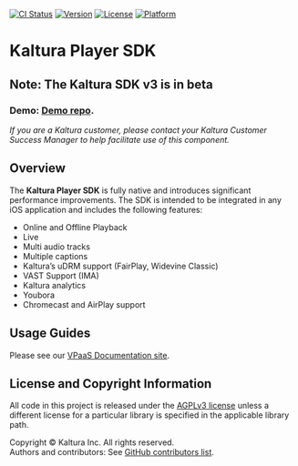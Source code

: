 [![CI Status](https://api.travis-ci.org/kaltura/playkit-ios.svg?branch=develop)](https://travis-ci.org/kaltura/playkit-ios)
[![Version](https://img.shields.io/cocoapods/v/PlayKit.svg?style=flat)](https://cocoadocs.org/docsets/PlayKit)
[![License](https://img.shields.io/cocoapods/l/PlayKit.svg?style=flat)](https://cocoadocs.org/docsets/PlayKit)
[![Platform](https://img.shields.io/cocoapods/p/PlayKit.svg?style=flat)](https://cocoadocs.org/docsets/PlayKit)

# Kaltura Player SDK
## Note: The Kaltura SDK v3 is in beta
### Demo: [Demo repo](https://github.com/kaltura/playkit-ios-samples).

*If you are a Kaltura customer, please contact your Kaltura Customer Success Manager to help facilitate use of this component.*

## Overview
The **Kaltura Player SDK** is fully native and introduces significant performance improvements. The SDK is intended to be integrated in any iOS application and includes the following features:

* Online and Offline Playback
* Live
* Multi audio tracks
* Multiple captions
* Kaltura’s uDRM support (FairPlay, Widevine Classic)
* VAST Support (IMA)
* Kaltura analytics
* Youbora
* Chromecast and AirPlay support

## Usage Guides
Please see our [VPaaS Documentation site](https://vpaas.kaltura.com/documentation/Mobile-Video-Player-SDKs/iOS_Introduction.html).

## License and Copyright Information
All code in this project is released under the [AGPLv3 license](http://www.gnu.org/licenses/agpl-3.0.html) unless a different license for a particular library is specified in the applicable library path.   

Copyright © Kaltura Inc. All rights reserved.   
Authors and contributors: See [GitHub contributors list](https://github.com/kaltura/playkit-ios/graphs/contributors).  
